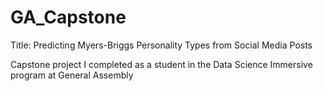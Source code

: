 # GA_Capstone

Title: Predicting Myers-Briggs Personality Types from Social Media Posts

Capstone project I completed as a student in the Data Science Immersive program at General Assembly

